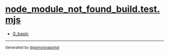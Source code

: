 # [node_module_not_found_build.test.mjs](../node_module_not_found_build.test.mjs)



- [0_basic](0_basic/0_basic.md)

---

<sub>
  Generated by <a href="https://github.com/jsenv/core/tree/main/packages/independent/snapshot">@jsenv/snapshot</a>
</sub>